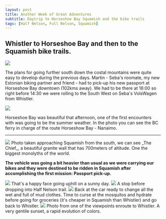 ```yaml
---
layout: post
title: Another Week of Great Adventures
subtitle: Daytrip to Horseshoe Bay Squamish and the bike trails
tags: [Half Nelson, Full Nelson, Squamish]
---
```


## Whistler to Horseshoe Bay and then to the Squamish bike trails.
<img src="{{site.baseurl}}/assets/img/squamishtrails_/20200506_160609.jpg" />

The plans for going further south down the costal mountains were quite easy to develop during the previous days. Martin - Seba's roomate, my new Estonian biking partner and friend - had to pick-up his new passport at Horseshow Bay downtown (102kms away). We had to be there at 16:00 so right before 14:30 we were rolling to the South West on Seba's VolsWagen from Whistler. 

<img src="{{site.baseurl}}/assets/img/squamishtrails_/20200506_160239.jpg" />

Horseshoe Bay was beautiful that afternoon, one of the first encounters with was going to be the summer weather. In the photo you can see the BC ferry in charge of the route Horseshow Bay - Nanaimo.
* * * * 

<img src="{{site.baseurl}}/assets/img/squamishtrails_/20200506_165143.jpg" />
Photo taken approaching Squamish from the south, we can see _The Chief_, a beautiful granite wall that has 700meters of altitude. One the biggest monolyths of the world.

**The vehicle was going a bit heavier than usual as we were carrying our bikes and they were destined to be ridden in Squamish after accomplishing the first mission: Passport pick-up.**

<img src="{{site.baseurl}}/assets/img/squamishtrails_/20200506_174750.jpg" />
That's a happy face going uphill on a sunny day.

<img src="{{site.baseurl}}/assets/img/squamishtrails_/20200506_175444.jpg" />
A stop before dropping into Half Nelson trail.

<img src="{{site.baseurl}}/assets/img/squamishtrails_/20200506_190216.jpg" />
Back at the car ready to change all the wet and full of mud clothes. Time to curse at the mosquitos and hydrate before going for groceries (it's cheaper in Squamish than Whistler) and go back to Whistler. 

<img src="{{site.baseurl}}/assets/img/squamishtrails_/20200506_204314.jpg" />
Photo from one of the viewpoints enroute to Whistler. A very gentile sunset, a rapid evolution of colors.

